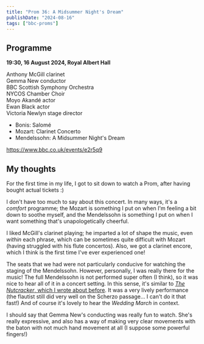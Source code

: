 ```yaml
---
title: "Prom 36: A Midsummer Night's Dream"
publishDate: "2024-08-16"
tags: ["bbc-proms"]
---
```


## Programme

**19:30, 16 August 2024, Royal Albert Hall**

Anthony McGill clarinet<br />
Gemma New conductor<br />
BBC Scottish Symphony Orchestra<br />
NYCOS Chamber Choir<br />
Moyo Akandé actor<br />
Ewan Black actor<br />
Victoria Newlyn stage director

- Bonis: Salomé
- Mozart: Clarinet Concerto
- Mendelssohn: A Midsummer Night's Dream

https://www.bbc.co.uk/events/e2r5q9

## My thoughts

For the first time in my life, I got to sit down to watch a Prom, after having bought actual tickets :)

I don't have too much to say about this concert.
In many ways, it's a _comfort_ programme; the Mozart is something I put on when I'm feeling a bit down to soothe myself, and the Mendelssohn is something I put on when I want something that's unapologetically cheerful.

I liked McGill's clarinet playing; he imparted a lot of shape the music, even _within_ each phrase, which can be sometimes quite difficult with Mozart (having struggled with his flute concertos).
Also, we got a clarinet encore, which I think is the first time I've ever experienced one!

The seats that we had were not particularly conducive for watching the staging of the Mendelssohn.
However, personally, I was really there for the music!
The full Mendelssohn is not performed super often (I think), so it was nice to hear all of it in a concert setting.
In this sense, it's similar to [_The Nutcracker_, which I wrote about before](/posts/2024-01-09-nutcracker).
It was a very lively performance (the flautist still did very well on the Scherzo passage... I can't do it that fast!)
And of course it's lovely to hear the _Wedding March_ in context.

I should say that Gemma New's conducting was really fun to watch.
She's really expressive, and also has a way of making very clear movements with the baton with not much hand movement at all (I suppose some powerful fingers!)
